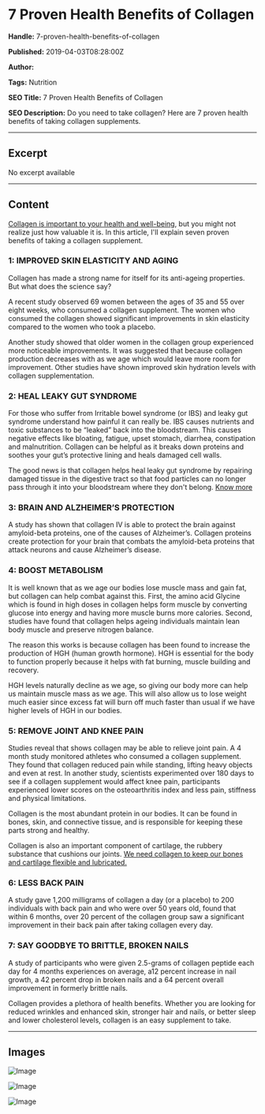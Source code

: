 # 7 Proven Health Benefits of Collagen

**Handle:** 7-proven-health-benefits-of-collagen

**Published:** 2019-04-03T08:28:00Z

**Author:**  

**Tags:** Nutrition

**SEO Title:** 7 Proven Health Benefits of Collagen

**SEO Description:** Do you need to take collagen? Here are 7 proven health benefits of taking collagen supplements.

---

## Excerpt

No excerpt available

---

## Content

[Collagen is important to your health and well-being](https://www.vpa.com.au/blogs/supplements/collagen-the-fountain-of-youth?_pos=2&_sid=877e8728c&_ss=r), but you might not realize just how valuable it is. In this article, I'll explain seven proven benefits of taking a collagen supplement.

### 1: IMPROVED SKIN ELASTICITY AND AGING

Collagen has made a strong name for itself for its anti-ageing properties. But what does the science say?

A recent study observed 69 women between the ages of 35 and 55 over eight weeks, who consumed a collagen supplement. The women who consumed the collagen showed significant improvements in skin elasticity compared to the women who took a placebo.

Another study showed that older women in the collagen group experienced more noticeable improvements. It was suggested that because collagen production decreases with as we age which would leave more room for improvement. Other studies have shown improved skin hydration levels with collagen supplementation.

### 2: HEAL LEAKY GUT SYNDROME

For those who suffer from Irritable bowel syndrome (or IBS) and leaky gut syndrome understand how painful it can really be. IBS causes nutrients and toxic substances to be “leaked” back into the bloodstream. This causes negative effects like bloating, fatigue, upset stomach, diarrhea, constipation and malnutrition. Collagen can be helpful as it breaks down proteins and soothes your gut’s protective lining and heals damaged cell walls.

The good news is that collagen helps heal leaky gut syndrome by repairing damaged tissue in the digestive tract so that food particles can no longer pass through it into your bloodstream where they don't belong. [Know more](https://www.vpa.com.au/blogs/diet-and-nutrition/do-you-have-digestion-issues-you-may-have-leaky-gut-syndrome)

### 3: BRAIN AND ALZHEIMER’S PROTECTION

A study has shown that collagen IV is able to protect the brain against amyloid-beta proteins, one of the causes of Alzheimer’s. Collagen proteins create protection for your brain that combats the amyloid-beta proteins that attack neurons and cause Alzheimer’s disease.

### 4: BOOST METABOLISM

It is well known that as we age our bodies lose muscle mass and gain fat, but collagen can help combat against this. First, the amino acid Glycine which is found in high doses in collagen helps form muscle by converting glucose into energy and having more muscle burns more calories. Second, studies have found that collagen helps ageing individuals maintain lean body muscle and preserve nitrogen balance.

The reason this works is because collagen has been found to increase the production of HGH (human growth hormone). HGH is essential for the body to function properly because it helps with fat burning, muscle building and recovery.

HGH levels naturally decline as we age, so giving our body more can help us maintain muscle mass as we age. This will also allow us to lose weight much easier since excess fat will burn off much faster than usual if we have higher levels of HGH in our bodies.

### 5: REMOVE JOINT AND KNEE PAIN

Studies reveal that shows collagen may be able to relieve joint pain. A 4 month study monitored athletes who consumed a collagen supplement. They found that collagen reduced pain while standing, lifting heavy objects and even at rest. In another study, scientists experimented over 180 days to see if a collagen supplement would affect knee pain, participants experienced lower scores on the osteoarthritis index and less pain, stiffness and physical limitations.

Collagen is the most abundant protein in our bodies. It can be found in bones, skin, and connective tissue, and is responsible for keeping these parts strong and healthy.

Collagen is also an important component of cartilage, the rubbery substance that cushions our joints. [We need collagen to keep our bones and cartilage flexible and lubricated.](https://www.vpa.com.au/blogs/supplements/collagen-supplementation-for-tendon-repair?_pos=3&_sid=877e8728c&_ss=r)

### 6: LESS BACK PAIN

A study gave 1,200 milligrams of collagen a day (or a placebo) to 200 individuals with back pain and who were over 50 years old, found that within 6 months, over 20 percent of the collagen group saw a significant improvement in their back pain after taking collagen every day.

### 7: SAY GOODBYE TO BRITTLE, BROKEN NAILS

A study of participants who were given 2.5-grams of collagen peptide each day for 4 months experiences on average, a12 percent increase in nail growth, a 42 percent drop in broken nails and a 64 percent overall improvement in formerly brittle nails.

Collagen provides a plethora of health benefits. Whether you are looking for reduced wrinkles and enhanced skin, stronger hair and nails, or better sleep and lower cholesterol levels, collagen is an easy supplement to take.

---

## Images

![Image](undefined)

![Image](undefined)

![Image](undefined)

